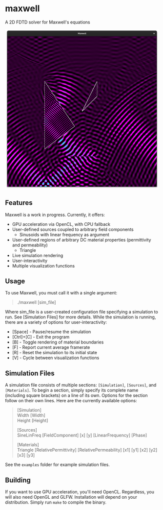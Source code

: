 # maxwell
A 2D FDTD solver for Maxwell's equations

![Demonstration](images/demo1.png)

## Features
Maxwell is a work in progress. Currently, it offers:
 * GPU acceleration via OpenCL, with CPU fallback
 * User-defined sources coupled to arbitrary field components
    * Sinusoids with linear frequency as argument
 * User-defined regions of arbitrary DC material properties (permittivity and permeability)
    * Triangle
 * Live simulation rendering
 * User-interactivity
 * Multiple visualization functions

## Usage
To use Maxwell, you must call it with a single argument:
 > ./maxwell [sim_file]

Where sim_file is a user-created configuration file specifying a simulation to run. See [Simulation Files] for more details.
While the simulation is running, there are a variety of options for user-interactivity:
 * [Space] - Pause/resume the simulation
 * [Ctrl]+[C] - Exit the program
 * [B] - Toggle rendering of material boundaries
 * [F] - Report current average framerate
 * [R] - Reset the simulation to its initial state
 * [V] - Cycle between visualization functions

## Simulation Files
A simulation file consists of multiple sections: `[Simulation]`, `[Sources]`, and `[Materials]`. To begin a section, simply specify its complete name (including square brackets) on a line of its own. Options for the section follow on their own lines. Here are the currently available options:
> [Simulation]  
> Width [Width]  
> Height [Height]  
>  
> [Sources]  
> SineLinFreq [FieldComponent] [x] [y] [LinearFrequency] [Phase]  
>  
> [Materials]  
> Triangle [RelativePermittivity] [RelativePermeability] [x1] [y1] [x2] [y2] [x3] [y3]  

See the `examples` folder for example simulation files.

## Building
If you want to use GPU acceleration, you'll need OpenCL. Regardless, you will also need OpenGL and GLFW. Installation will depend on your distribution.
Simply run `make` to compile the binary.
